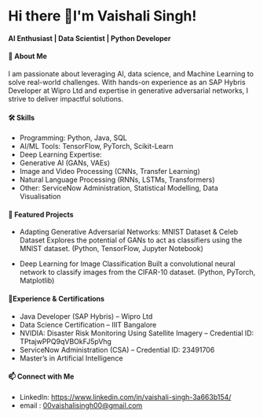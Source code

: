 # Hi there 👋I'm Vaishali Singh!
#### AI Enthusiast | Data Scientist | Python Developer

#### 🌟 About Me

I am passionate about leveraging AI, data science, and Machine Learning to solve real-world challenges. With hands-on experience as an SAP Hybris Developer at Wipro Ltd and expertise in generative adversarial networks, I strive to deliver impactful solutions.

#### 🛠 Skills

- Programming: Python, Java, SQL
- AI/ML Tools: TensorFlow, PyTorch, Scikit-Learn
- Deep Learning Expertise:
- Generative AI (GANs, VAEs)
- Image and Video Processing (CNNs, Transfer Learning)
- Natural Language Processing (RNNs, LSTMs, Transformers)
- Other: ServiceNow Administration, Statistical Modelling, Data Visualisation

#### 📂 Featured Projects

- Adapting Generative Adversarial Networks: MNIST Dataset & Celeb Dataset
  Explores the potential of GANs to act as classifiers using the MNIST dataset.
  (Python, TensorFlow, Jupyter Notebook)

- Deep Learning for Image Classification
  Built a convolutional neural network to classify images from the CIFAR-10 dataset.
  (Python, PyTorch, Matplotlib)

#### 📜Experience & Certifications
 
- Java Developer (SAP Hybris) – Wipro Ltd
- Data Science Certification – IIIT Bangalore
- NVIDIA: Disaster Risk Monitoring Using Satellite Imagery – Credential ID: TPtajwPPQ9qVBOkFJ5pVhg
- ServiceNow Administration (CSA) – Credential ID: 23491706
- Master’s in Artificial Intelligence

#### 📫 Connect with Me
- LinkedIn: https://www.linkedin.com/in/vaishali-singh-3a663b154/
- email : 00vaishalisingh00@gmail.com
